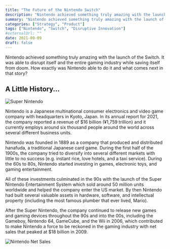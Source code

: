 ```yaml
---
title: "The Future of the Nintendo Switch"
description: "Nintendo achieved something truly amazing with the launch of the Switch. It was able to disrupt itself and the entire gaming industry while saving itself from doom. How exactly was Nintendo able to do it and what comes next in that story?"
summary: "Nintendo achieved something truly amazing with the launch of the Switch. It was able to disrupt itself and the entire gaming industry while saving itself from doom. How exactly was Nintendo able to do it and what comes next in that story?"
categories: ["Strategy", "Product"]
tags: ["Nintendo", "Switch", "Disruptive Innovation"]
#externalUrl: ""
date: 2021-09-09
draft: false
---
```


Nintendo achieved something truly amazing with the launch of the Switch. It was able to disrupt itself and the entire gaming industry while saving itself from doom. How exactly was Nintendo able to do it and what comes next in that story?

## A Little History...

![Super Nintendo](supernintendo.webp)

Nintendo is a Japanese multinational consumer electronics and video game company with headquarters in Kyoto, Japan. In its annual report for 2021, the company reported a revenue of $16 billion (¥1,759 trillion) and it currently employs around six thousand people around the world across several different business units. 

Nintendo was founded in 1889 as a company that produced and distributed hanafuda, a traditional Japanese card game. During the first half of the 1900s, the company tried to diversify into several different markets with little to no success (e.g. instant rice, love hotels, and a taxi service). During the 60s to 80s, Nintendo started investing in games, electronic toys, and gaming entertainment.

All of these investments culminated in the 90s with the launch of the Super Nintendo Entertainment System which sold around 50 million units worldwide and helped the company enter the US market. By then Nintendo had built several valuable assets in hardware, software, and intellectual property (including the most famous plumber that ever lived, Mario).

After the Super Nintendo, the company continued to release new games and gaming devices throughout the 90s and into the 00s, including the Gameboy, Nintendo 64, GameCube, and the Wii in 2006, which contributed to make Nintendo a force to be reckoned in the gaming industry with net sales that peaked at $18 billion in 2009.

![Nintendo Net Sales](netsales.webp)